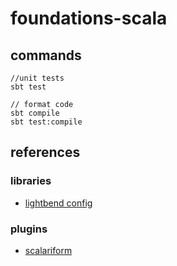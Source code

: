 # foundations-scala

## commands

```
//unit tests
sbt test

// format code
sbt compile
sbt test:compile
```

## references

### libraries

* [lightbend config]( https://github.com/lightbend/config )

### plugins

* [scalariform]( https://github.com/sbt/sbt-scalariform )